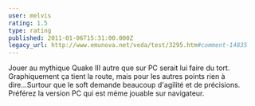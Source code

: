 ```yaml
---
user: melvis
rating: 1.5
type: rating
published: 2011-01-06T15:31:00.000Z
legacy_url: http://www.emunova.net/veda/test/3295.htm#comment-14835
---
```

Jouer au mythique Quake III autre que sur PC serait lui faire du tort. Graphiquement ça tient la route, mais pour les autres points rien à dire...Surtour que le soft demande beaucoup d'agilité et de précisions.
Préférez la version PC qui est méme jouable sur navigateur.